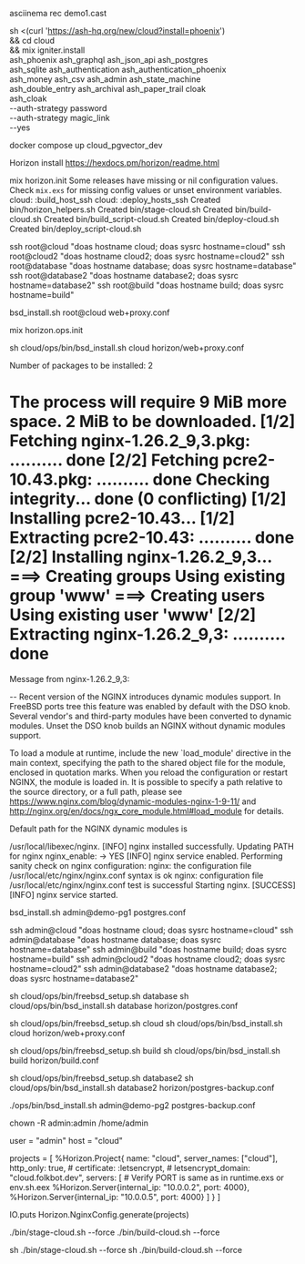 
asciinema rec demo1.cast

sh <(curl 'https://ash-hq.org/new/cloud?install=phoenix') \
    && cd cloud \
    && mix igniter.install \
    ash_phoenix ash_graphql ash_json_api ash_postgres \
    ash_sqlite ash_authentication ash_authentication_phoenix \
    ash_money ash_csv ash_admin ash_state_machine \
    ash_double_entry ash_archival ash_paper_trail cloak \
    ash_cloak \
    --auth-strategy password \
    --auth-strategy magic_link \
    --yes


 docker compose up cloud_pgvector_dev   


 Horizon install https://hexdocs.pm/horizon/readme.html


 mix horizon.init
Some releases have missing or nil configuration values.
Check `mix.exs` for missing config values or unset environment variables.
cloud: :build_host_ssh
cloud: :deploy_hosts_ssh
Created   bin/horizon_helpers.sh
Created   bin/stage-cloud.sh
Created   bin/build-cloud.sh
Created   bin/build_script-cloud.sh
Created   bin/deploy-cloud.sh
Created   bin/deploy_script-cloud.sh


ssh root@cloud "doas hostname cloud; doas sysrc hostname=cloud"
ssh root@cloud2 "doas hostname cloud2; doas sysrc hostname=cloud2"
ssh root@database "doas hostname database; doas sysrc hostname=database"
ssh root@database2 "doas hostname database2; doas sysrc hostname=database2"
ssh root@build "doas hostname build; doas sysrc hostname=build"

bsd_install.sh root@cloud web+proxy.conf


mix horizon.ops.init

 sh cloud/ops/bin/bsd_install.sh cloud horizon/web+proxy.conf


 Number of packages to be installed: 2

The process will require 9 MiB more space.
2 MiB to be downloaded.
[1/2] Fetching nginx-1.26.2_9,3.pkg: .......... done
[2/2] Fetching pcre2-10.43.pkg: .......... done
Checking integrity... done (0 conflicting)
[1/2] Installing pcre2-10.43...
[1/2] Extracting pcre2-10.43: .......... done
[2/2] Installing nginx-1.26.2_9,3...
===> Creating groups
Using existing group 'www'
===> Creating users
Using existing user 'www'
[2/2] Extracting nginx-1.26.2_9,3: .......... done
=====
Message from nginx-1.26.2_9,3:

--
Recent version of the NGINX introduces dynamic modules support.  In
FreeBSD ports tree this feature was enabled by default with the DSO
knob.  Several vendor's and third-party modules have been converted
to dynamic modules.  Unset the DSO knob builds an NGINX without
dynamic modules support.

To load a module at runtime, include the new `load_module'
directive in the main context, specifying the path to the shared
object file for the module, enclosed in quotation marks.  When you
reload the configuration or restart NGINX, the module is loaded in.
It is possible to specify a path relative to the source directory,
or a full path, please see
https://www.nginx.com/blog/dynamic-modules-nginx-1-9-11/ and
http://nginx.org/en/docs/ngx_core_module.html#load_module for
details.

Default path for the NGINX dynamic modules is

/usr/local/libexec/nginx.
[INFO] nginx installed successfully.
Updating PATH for nginx
nginx_enable:  -> YES
[INFO] nginx service enabled.
Performing sanity check on nginx configuration:
nginx: the configuration file /usr/local/etc/nginx/nginx.conf syntax is ok
nginx: configuration file /usr/local/etc/nginx/nginx.conf test is successful
Starting nginx.
[SUCCESS] [INFO] nginx service started.


bsd_install.sh admin@demo-pg1 postgres.conf



ssh admin@cloud "doas hostname cloud; doas sysrc hostname=cloud"
ssh admin@database "doas hostname database; doas sysrc hostname=database"
ssh admin@build "doas hostname build; doas sysrc hostname=build"
ssh admin@cloud2 "doas hostname cloud2; doas sysrc hostname=cloud2"
ssh admin@database2 "doas hostname database2; doas sysrc hostname=database2"


sh cloud/ops/bin/freebsd_setup.sh database
sh cloud/ops/bin/bsd_install.sh database horizon/postgres.conf


sh cloud/ops/bin/freebsd_setup.sh cloud
sh cloud/ops/bin/bsd_install.sh cloud horizon/web+proxy.conf


sh cloud/ops/bin/freebsd_setup.sh build
sh cloud/ops/bin/bsd_install.sh build horizon/build.conf


sh cloud/ops/bin/freebsd_setup.sh database2
sh cloud/ops/bin/bsd_install.sh database2 horizon/postgres-backup.conf


./ops/bin/bsd_install.sh admin@demo-pg2 postgres-backup.conf


chown -R admin:admin /home/admin



user = "admin"
host = "cloud"

projects = [
  %Horizon.Project{
    name: "cloud",
    server_names: ["cloud"],
    http_only: true,
    # certificate: :letsencrypt,
    # letsencrypt_domain: "cloud.folkbot.dev",
    servers: [
      # Verify PORT is same as in runtime.exs or env.sh.eex
      %Horizon.Server{internal_ip: "10.0.0.2", port: 4000},
      %Horizon.Server{internal_ip: "10.0.0.5", port: 4000}
    ]
  }
]


 IO.puts Horizon.NginxConfig.generate(projects)


 ./bin/stage-cloud.sh --force
 ./bin/build-cloud.sh --force

sh ./bin/stage-cloud.sh --force
sh ./bin/build-cloud.sh --force 